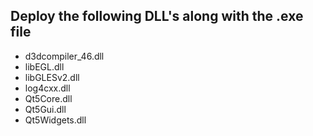 ## Deploy the following DLL's along with the .exe file
* d3dcompiler_46.dll
* libEGL.dll
* libGLESv2.dll
* log4cxx.dll
* Qt5Core.dll
* Qt5Gui.dll
* Qt5Widgets.dll

